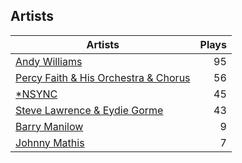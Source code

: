 ## Artists
Artists | Plays 
----- | -----: 
[Andy Williams](/artists/andy-williams-16425) | 95
[Percy Faith & His Orchestra & Chorus](/artists/percy-faith-his-orchestra-chorus-30066836) | 56
[*NSYNC](/artists/nsync-31882) | 45
[Steve Lawrence & Eydie Gorme](/artists/steve-lawrence-eydie-gorme-205352) | 43
[Barry Manilow](/artists/barry-manilow-31897) | 9
[Johnny Mathis](/artists/johnny-mathis-14581) | 7

